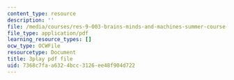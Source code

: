 ```yaml
---
content_type: resource
description: ''
file: /media/courses/res-9-003-brains-minds-and-machines-summer-course-summer-2015/7368c7faa6324bcc3126ee48f904d722_A4R2PQOHT2w.pdf
file_type: application/pdf
learning_resource_types: []
ocw_type: OCWFile
resourcetype: Document
title: 3play pdf file
uid: 7368c7fa-a632-4bcc-3126-ee48f904d722
---
```

